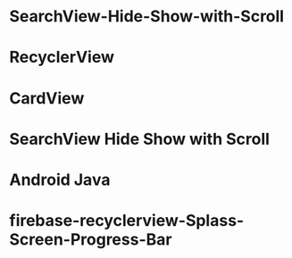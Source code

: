 # SearchView-Hide-Show-with-Scroll
# RecyclerView 
# CardView 
# SearchView Hide Show with Scroll
# Android Java
# firebase-recyclerview-Splass-Screen-Progress-Bar
